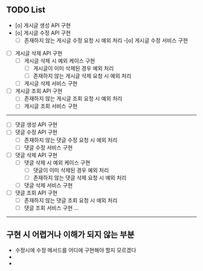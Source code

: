 ## TODO List
- [o] 게시글 생성 API 구현
- [o] 게시글 수정 API 구현
    -[ ] 존재하지 않는 게시글 수정 요청 시 예외 처리
    -[o] 게시글 수정 서비스 구현
- [ ] 게시글 삭제 API 구현
    - [ ] 게시글 삭제 시 예외 케이스 구현
        - [ ] 게시글이 이미 삭제된 경우 예외 처리
        - [ ] 존재하지 않는 게시글 삭제 요청 시 예외 처리
    - [ ] 게시글 삭제 서비스 구현
- [ ] 게시글 조회 API 구현
  - [ ] 존재하지 않는 게시글 조회 요청 시 예외 처리
  - [ ] 게시글 조회 서비스 구현
- --------------------------------------------------------------
- [ ] 댓글 생성 API 구현
- [ ] 댓글 수정 API 구현
    -[ ] 존재하지 않는 댓글 수정 요청 시 예외 처리
    -[ ] 댓글 수정 서비스 구현
- [ ] 댓글 삭제 API 구현
    - [ ] 댓글 삭제 시 예외 케이스 구현
        - [ ] 댓글이 이미 삭제된 경우 예외 처리
        - [ ] 존재하지 않는 댓글 삭제 요청 시 예외 처리
    - [ ] 댓글 삭제 서비스 구현
- [ ] 댓글 조회 API 구현
    - [ ] 존재하지 않는 댓글 조회 요청 시 예외 처리
    - [ ] 댓글 조회 서비스 구현
...
---

## 구현 시 어렵거나 이해가 되지 않는 부분
- 수정시에 수정 메서드를 어디에 구현해야 할지 모르겠다
- 
- 
